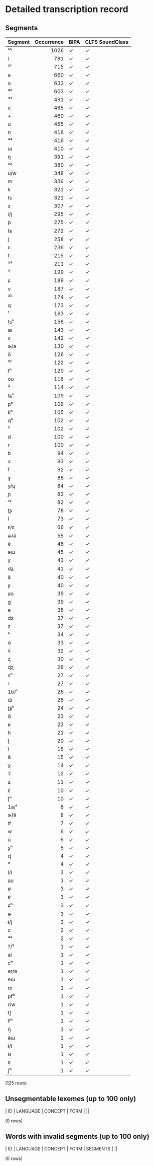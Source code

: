 
# Detailed transcription record

## Segments

| Segment | Occurrence | BIPA | CLTS SoundClass |
|:----------|-------------:|:-------|:------------------|
| ⁵⁵ | 1026 | ✓ | ✓ |
| i | 781 | ✓ | ✓ |
| ²¹ | 715 | ✓ | ✓ |
| a | 660 | ✓ | ✓ |
| o | 633 | ✓ | ✓ |
| ⁴² | 603 | ✓ | ✓ |
| ³³ | 491 | ✓ | ✓ |
| e | 465 | ✓ | ✓ |
| + | 460 | ✓ | ✓ |
| u | 455 | ✓ | ✓ |
| n | 416 | ✓ | ✓ |
| ⁴⁴ | 416 | ✓ | ✓ |
| ɯ | 410 | ✓ | ✓ |
| ŋ | 391 | ✓ | ✓ |
| ²² | 380 | ✓ | ✓ |
| u/w | 348 | ✓ | ✓ |
| m | 336 | ✓ | ✓ |
| k | 321 | ✓ | ✓ |
| ts | 321 | ✓ | ✓ |
| s | 307 | ✓ | ✓ |
| i/j | 295 | ✓ | ✓ |
| p | 275 | ✓ | ✓ |
| tɕ | 272 | ✓ | ✓ |
| j | 258 | ✓ | ✓ |
| ɛ | 236 | ✓ | ✓ |
| t | 215 | ✓ | ✓ |
| ²⁴ | 211 | ✓ | ✓ |
| ⁴ | 199 | ✓ | ✓ |
| ɕ | 189 | ✓ | ✓ |
| v | 187 | ✓ | ✓ |
| ³⁵ | 174 | ✓ | ✓ |
| q | 173 | ✓ | ✓ |
| ¹ | 163 | ✓ | ✓ |
| tsʰ | 156 | ✓ | ✓ |
| æ | 143 | ✓ | ✓ |
| x | 142 | ✓ | ✓ |
| ɚ/ə | 130 | ✓ | ✓ |
| õ | 126 | ✓ | ✓ |
| ³¹ | 122 | ✓ | ✓ |
| tʰ | 120 | ✓ | ✓ |
| ou | 116 | ✓ | ✓ |
| ³ | 114 | ✓ | ✓ |
| tɕʰ | 109 | ✓ | ✓ |
| pʰ | 106 | ✓ | ✓ |
| kʰ | 105 | ✓ | ✓ |
| qʰ | 102 | ✓ | ✓ |
| ² | 102 | ✓ | ✓ |
| d | 100 | ✓ | ✓ |
| r | 100 | ✓ | ✓ |
| b | 94 | ✓ | ✓ |
| ɔ | 93 | ✓ | ✓ |
| f | 92 | ✓ | ✓ |
| ɣ | 86 | ✓ | ✓ |
| y/ɥ | 84 | ✓ | ✓ |
| ɲ | 83 | ✓ | ✓ |
| ¹² | 82 | ✓ | ✓ |
| ʈʂ | 78 | ✓ | ✓ |
| l | 73 | ✓ | ✓ |
| ᴇ/ɛ | 66 | ✓ | ✓ |
| ɚ/ə̃ | 55 | ✓ | ✓ |
| ẽ | 48 | ✓ | ✓ |
| əɯ | 45 | ✓ | ✓ |
| y | 43 | ✓ | ✓ |
| dʑ | 41 | ✓ | ✓ |
| ã | 40 | ✓ | ✓ |
| ʂ | 40 | ✓ | ✓ |
| ao | 39 | ✓ | ✓ |
| g | 39 | ✓ | ✓ |
| ə | 38 | ✓ | ✓ |
| dz | 37 | ✓ | ✓ |
| z | 37 | ✓ | ✓ |
| ⁵ | 34 | ✓ | ✓ |
| ɑ | 33 | ✓ | ✓ |
| ṽ | 32 | ✓ | ✓ |
| ʐ | 30 | ✓ | ✓ |
| ɖʐ | 28 | ✓ | ✓ |
| sʰ | 27 | ✓ | ✓ |
| ɿ | 27 | ✓ | ✓ |
| 1b/¹ | 26 | ✓ | ✓ |
| ɯ̃ | 26 | ✓ | ✓ |
| ʈʂʰ | 24 | ✓ | ✓ |
| ɑ̃ | 23 | ✓ | ✓ |
| ʁ | 22 | ✓ | ✓ |
| h | 21 | ✓ | ✓ |
| ʈ | 20 | ✓ | ✓ |
| ĩ | 15 | ✓ | ✓ |
| ə̃ | 15 | ✓ | ✓ |
| χ | 14 | ✓ | ✓ |
| ʔ | 12 | ✓ | ✓ |
| ʑ | 11 | ✓ | ✓ |
| ɛ̃ | 10 | ✓ | ✓ |
| ʈʰ | 10 | ✓ | ✓ |
| 1a/¹ | 8 | ✓ | ✓ |
| ɚ̃/ə̃ | 8 | ✓ | ✓ |
| # | 7 | ✓ | ✓ |
| w | 6 | ✓ | ✓ |
| ũ | 6 | ✓ | ✓ |
| ʂʰ | 5 | ✓ | ✓ |
| ɖ | 4 | ✓ | ✓ |
| ⁰ | 4 | ✓ | ✓ |
| I/i | 3 | ✓ | ✓ |
| au | 3 | ✓ | ✓ |
| ø | 3 | ✓ | ✓ |
| ɐ | 3 | ✓ | ✓ |
| ɕʰ | 3 | ✓ | ✓ |
| ɚ | 3 | ✓ | ✓ |
| ɨ/j | 3 | ✓ | ✓ |
| c | 2 | ✓ | ✓ |
| ⁴³ | 2 | ✓ | ✓ |
| ?/⁵ | 1 | ✓ | ✓ |
| ai | 1 | ✓ | ✓ |
| cʰ | 1 | ✓ | ✓ |
| er/e | 1 | ✓ | ✓ |
| eɯ | 1 | ✓ | ✓ |
| m̩ | 1 | ✓ | ✓ |
| pfʰ | 1 | ✓ | ✓ |
| r/w | 1 | ✓ | ✓ |
| tʃ | 1 | ✓ | ✓ |
| tʲʰ | 1 | ✓ | ✓ |
| ŋ̍ | 1 | ✓ | ✓ |
| ə̃ɯ | 1 | ✓ | ✓ |
| ɨ/i | 1 | ✓ | ✓ |
| ɴ | 1 | ✓ | ✓ |
| ʀ | 1 | ✓ | ✓ |
| ʃʰ | 1 | ✓ | ✓ |

(125 rows)



## Unsegmentable lexemes (up to 100 only)

| ID | LANGUAGE | CONCEPT | FORM |
||

(0 rows)



## Words with invalid segments (up to 100 only)

| ID | LANGUAGE | CONCEPT | FORM | SEGMENTS |
||

(0 rows)


